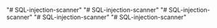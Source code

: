 "# SQL-injection-scanner" 
"# SQL-injection-scanner" 
"# SQL-injection-scanner" 
"# SQL-injection-scanner" 
"# SQL-injection-scanner" 
